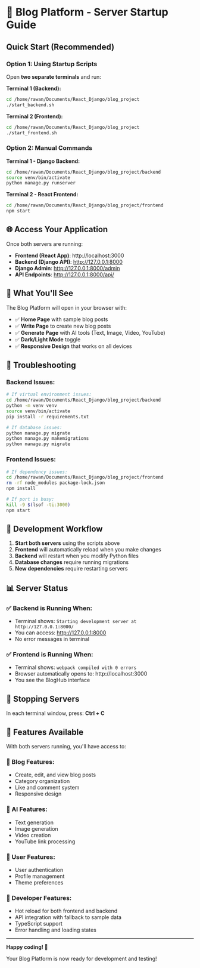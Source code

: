 # 🚀 Blog Platform - Server Startup Guide

## Quick Start (Recommended)

### Option 1: Using Startup Scripts
Open **two separate terminals** and run:

**Terminal 1 (Backend):**
```bash
cd /home/rawan/Documents/React_Django/blog_project
./start_backend.sh
```

**Terminal 2 (Frontend):**
```bash
cd /home/rawan/Documents/React_Django/blog_project
./start_frontend.sh
```

### Option 2: Manual Commands

**Terminal 1 - Django Backend:**
```bash
cd /home/rawan/Documents/React_Django/blog_project/backend
source venv/bin/activate
python manage.py runserver
```

**Terminal 2 - React Frontend:**
```bash
cd /home/rawan/Documents/React_Django/blog_project/frontend
npm start
```

## 🌐 Access Your Application

Once both servers are running:

- **Frontend (React App)**: http://localhost:3000
- **Backend (Django API)**: http://127.0.0.1:8000
- **Django Admin**: http://127.0.0.1:8000/admin
- **API Endpoints**: http://127.0.0.1:8000/api/

## 📱 What You'll See

The Blog Platform will open in your browser with:
- ✅ **Home Page** with sample blog posts
- ✅ **Write Page** to create new blog posts  
- ✅ **Generate Page** with AI tools (Text, Image, Video, YouTube)
- ✅ **Dark/Light Mode** toggle
- ✅ **Responsive Design** that works on all devices

## 🔧 Troubleshooting

### Backend Issues:
```bash
# If virtual environment issues:
cd /home/rawan/Documents/React_Django/blog_project/backend
python -m venv venv
source venv/bin/activate
pip install -r requirements.txt

# If database issues:
python manage.py migrate
python manage.py makemigrations
python manage.py migrate
```

### Frontend Issues:
```bash
# If dependency issues:
cd /home/rawan/Documents/React_Django/blog_project/frontend
rm -rf node_modules package-lock.json
npm install

# If port is busy:
kill -9 $(lsof -ti:3000)
npm start
```

## 🎯 Development Workflow

1. **Start both servers** using the scripts above
2. **Frontend** will automatically reload when you make changes
3. **Backend** will restart when you modify Python files
4. **Database changes** require running migrations
5. **New dependencies** require restarting servers

## 📊 Server Status

### ✅ Backend is Running When:
- Terminal shows: `Starting development server at http://127.0.0.1:8000/`
- You can access: http://127.0.0.1:8000
- No error messages in terminal

### ✅ Frontend is Running When:
- Terminal shows: `webpack compiled with 0 errors`
- Browser automatically opens to: http://localhost:3000
- You see the BlogHub interface

## 🛑 Stopping Servers

In each terminal window, press: **Ctrl + C**

## 🎨 Features Available

With both servers running, you'll have access to:

### 📝 Blog Features:
- Create, edit, and view blog posts
- Category organization
- Like and comment system
- Responsive design

### 🤖 AI Features:
- Text generation
- Image generation  
- Video creation
- YouTube link processing

### 👤 User Features:
- User authentication
- Profile management
- Theme preferences

### 🔧 Developer Features:
- Hot reload for both frontend and backend
- API integration with fallback to sample data
- TypeScript support
- Error handling and loading states

---

**Happy coding! 🎉**

Your Blog Platform is now ready for development and testing!
